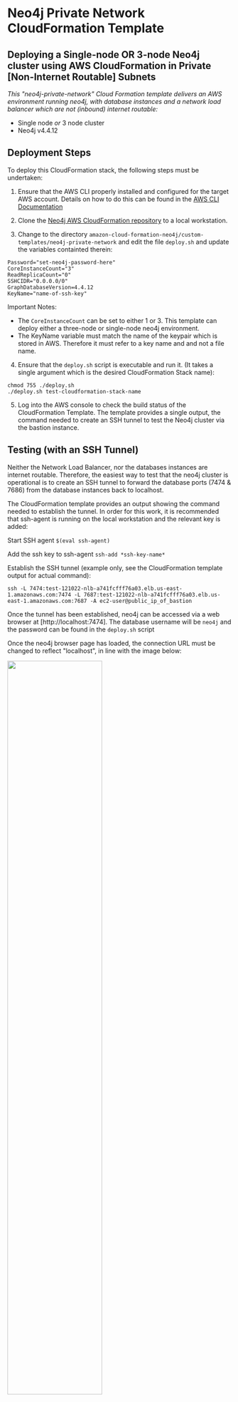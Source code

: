 # Neo4j Private Network CloudFormation Template


## Deploying a Single-node OR 3-node Neo4j cluster using AWS CloudFormation in Private [Non-Internet Routable] Subnets

*This "neo4j-private-network" Cloud Formation template delivers an AWS environment running neo4j, with database instances and a network load balancer which are not (inbound) internet routable:*

 - Single node *or* 3 node cluster
 - Neo4j v4.4.12
 
 
## Deployment Steps

To deploy this CloudFormation stack, the following steps must be undertaken:

1) Ensure that the AWS CLI properly installed and configured for the target AWS account.  Details on how to do this can be found in the [AWS CLI Documentation](https://docs.aws.amazon.com/cli/latest/userguide/cli-chap-configure.html)

2) Clone the [Neo4j AWS CloudFormation repository](
https://github.com/neo4j-partners/amazon-cloud-formation-neo4j) to a local workstation.  

3) Change to the directory ```amazon-cloud-formation-neo4j/custom-templates/neo4j-private-network``` and edit the file ```deploy.sh``` and update the variables containted therein:

```
Password="set-neo4j-password-here"
CoreInstanceCount="3"
ReadReplicaCount="0"
SSHCIDR="0.0.0.0/0"
GraphDatabaseVersion=4.4.12
KeyName="name-of-ssh-key"
```
Important Notes:
 - The ```CoreInstanceCount``` can be set to either 1 or 3.  This template can deploy either a three-node or single-node neo4j environment.
 - The KeyName variable must match the name of the keypair which is stored in AWS.  Therefore it must refer to a key name and and not a file name.
 
4) Ensure that the ```deploy.sh``` script is executable and run it.  (It takes a single argument which is the desired CloudFormation Stack name):
```
chmod 755 ./deploy.sh
./deploy.sh test-cloudformation-stack-name
```

5) Log into the AWS console to check the build status of the CloudFormation Template.  The template provides a single output, the command needed to create an SSH tunnel to test the Neo4j cluster via the bastion instance.

## Testing (with an SSH Tunnel)
Neither the Network Load Balancer, nor the databases instances are internet routable.  Therefore, the easiest way to test that the neo4j cluster is operational is to create an SSH tunnel to forward the database ports (7474 & 7686) from the database instances back to localhost.

The CloudFormation template provides an output showing the command needed to establish the tunnel.  In order for this work, it is recommended that ssh-agent is running on the local workstation and the relevant key is added:

Start SSH agent
```$(eval ssh-agent)```

Add the ssh key to ssh-agent
```ssh-add *ssh-key-name*```

Establish the SSH tunnel (example only, see the CloudFormation template output for actual command):

```
ssh -L 7474:test-121022-nlb-a741fcfff76a03.elb.us-east-1.amazonaws.com:7474 -L 7687:test-121022-nlb-a741fcfff76a03.elb.us-east-1.amazonaws.com:7687 -A ec2-user@public_ip_of_bastion
```

Once the tunnel has been established, neo4j can be accessed via a web browser at [http://localhost:7474].  The database username will be ```neo4j``` and the password can be found in the ```deploy.sh``` script 

Once the neo4j browser page has loaded, the connection URL must be changed to reflect "localhost", in line with the image below:

<img src="https://raw.githubusercontent.com/neo4j-partners/amazon-cloud-formation-neo4j/main/custom-templates/neo4j-private-network/images/localhost.jpg" height="65%" width="65%" align="center">

## AWS Diagram

The following diagram depicts the environment which is created by this cloudformation template:

### Single [Neo4j] Instance Configuration
![](images/neo4j-aws-1-node-private.png?raw=true)

### Three [Neo4j] Instance Configuration
![](images/neo4j-aws-3-node-private.png?raw=true)

